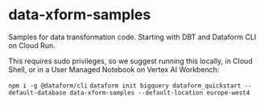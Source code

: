 # data-xform-samples
Samples for data transformation code. Starting with DBT and Dataform CLI on Cloud Run.

This requires sudo privileges, so we suggest running this locally, in Cloud Shell, or in a User Managed Notebook on Vertex AI Workbench:

`npm i -g @dataform/cli`
`dataform init bigquery dataform_quickstart --default-database data-xform-samples --default-location europe-west4`
